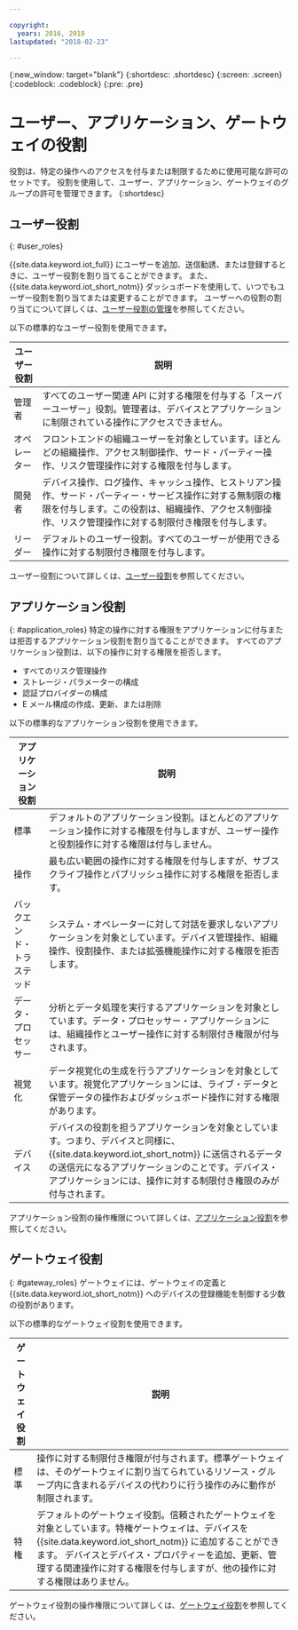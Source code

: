 ```yaml
---

copyright:
  years: 2016, 2018
lastupdated: "2018-02-23"

---
```


{:new_window: target="blank"}
{:shortdesc: .shortdesc}
{:screen: .screen}
{:codeblock: .codeblock}
{:pre: .pre}

# ユーザー、アプリケーション、ゲートウェイの役割

役割は、特定の操作へのアクセスを付与または制限するために使用可能な許可のセットです。 役割を使用して、ユーザー、アプリケーション、ゲートウェイのグループの許可を管理できます。
{:shortdesc}

## ユーザー役割
{: #user_roles}

{{site.data.keyword.iot_full}} にユーザーを追加、送信勧誘、または登録するときに、ユーザー役割を割り当てることができます。 また、{{site.data.keyword.iot_short_notm}} ダッシュボードを使用して、いつでもユーザー役割を割り当てまたは変更することができます。 ユーザーへの役割の割り当てについて詳しくは、[ユーザー役割の管理](managing_user_roles.html)を参照してください。

以下の標準的なユーザー役割を使用できます。

ユーザー役割 | 説明
------------- | -------------
管理者 |すべてのユーザー関連 API に対する権限を付与する「スーパーユーザー」役割。管理者は、デバイスとアプリケーションに制限されている操作にアクセスできません。
オペレーター |フロントエンドの組織ユーザーを対象としています。ほとんどの組織操作、アクセス制御操作、サード・パーティー操作、リスク管理操作に対する権限を付与します。
開発者 |デバイス操作、ログ操作、キャッシュ操作、ヒストリアン操作、サード・パーティー・サービス操作に対する無制限の権限を付与します。この役割は、組織操作、アクセス制御操作、リスク管理操作に対する制限付き権限を付与します。
リーダー | デフォルトのユーザー役割。すべてのユーザーが使用できる操作に対する制限付き権限を付与します。

ユーザー役割について詳しくは、[ユーザー役割](reference/roles_access.html)を参照してください。

## アプリケーション役割
{: #application_roles}
特定の操作に対する権限をアプリケーションに付与または拒否するアプリケーション役割を割り当てることができます。 すべてのアプリケーション役割は、以下の操作に対する権限を拒否します。

- すべてのリスク管理操作
- ストレージ・パラメーターの構成
- 認証プロバイダーの構成
- E メール構成の作成、更新、または削除

以下の標準的なアプリケーション役割を使用できます。

アプリケーション役割 | 説明
------------- | -------------
標準 |デフォルトのアプリケーション役割。ほとんどのアプリケーション操作に対する権限を付与しますが、ユーザー操作と役割操作に対する権限は付与しません。   
操作 |最も広い範囲の操作に対する権限を付与しますが、サブスクライブ操作とパブリッシュ操作に対する権限を拒否します。
バックエンド・トラステッド | システム・オペレーターに対して対話を要求しないアプリケーションを対象としています。デバイス管理操作、組織操作、役割操作、または拡張機能操作に対する権限を拒否します。
データ・プロセッサー |分析とデータ処理を実行するアプリケーションを対象としています。データ・プロセッサー・アプリケーションには、組織操作とユーザー操作に対する制限付き権限が付与されます。
視覚化 |データ視覚化の生成を行うアプリケーションを対象としています。視覚化アプリケーションには、ライブ・データと保管データの操作およびダッシュボード操作に対する権限があります。
デバイス | デバイスの役割を担うアプリケーションを対象としています。つまり、デバイスと同様に、{{site.data.keyword.iot_short_notm}} に送信されるデータの送信元になるアプリケーションのことです。デバイス・アプリケーションには、操作に対する制限付き権限のみが付与されます。

アプリケーション役割の操作権限について詳しくは、[アプリケーション役割](reference/app_roles_access.html)を参照してください。

## ゲートウェイ役割
{: #gateway_roles}
ゲートウェイには、ゲートウェイの定義と {{site.data.keyword.iot_short_notm}} へのデバイスの登録機能を制御する少数の役割があります。

以下の標準的なゲートウェイ役割を使用できます。

ゲートウェイ役割 | 説明
------------- | -------------
標準 | 操作に対する制限付き権限が付与されます。標準ゲートウェイは、そのゲートウェイに割り当てられているリソース・グループ内に含まれるデバイスの代わりに行う操作のみに動作が制限されます。
特権 | デフォルトのゲートウェイ役割。信頼されたゲートウェイを対象としています。特権ゲートウェイは、デバイスを {{site.data.keyword.iot_short_notm}} に追加することができます。 デバイスとデバイス・プロパティーを追加、更新、管理する関連操作に対する権限を付与しますが、他の操作に対する権限はありません。  

ゲートウェイ役割の操作権限について詳しくは、[ゲートウェイ役割](reference/gateway_roles_access.html)を参照してください。
